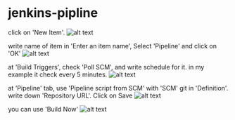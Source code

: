 # jenkins-pipline

click on 'New Item'.
![alt text](https://raw.githubusercontent.com/sinamoghaddas/jenkins-pipline/master/docs/1-new-item.png)

write name of item in 'Enter an item name', Select 'Pipeline' and click on 'OK'
![alt text](https://raw.githubusercontent.com/sinamoghaddas/jenkins-pipline/master/docs/2-select-type.png)

at 'Build Triggers', check 'Poll SCM', and write schedule for it.
in my example it check every 5 minutes.
![alt text](https://raw.githubusercontent.com/sinamoghaddas/jenkins-pipline/master/docs/3-config-build-triggers-schedule.png)

at 'Pipeline' tab, use 'Pipeline script from SCM' with 'SCM' git in 'Definition'.
write down 'Repository URL'. Click on Save
![alt text](https://raw.githubusercontent.com/sinamoghaddas/jenkins-pipline/master/docs/4-config-pipeline-with-git.png)

you can use 'Build Now'
![alt text](https://raw.githubusercontent.com/sinamoghaddas/jenkins-pipline/master/docs/5-build-now-1.png)



